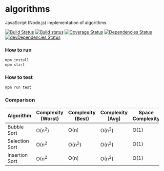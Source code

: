 # algorithms

JavaScript (Node.js) implementation of algorithms

[![Build Status](https://travis-ci.org/ibelem/algorithms.svg?branch=master)](https://travis-ci.org/ibelem/algorithms) [![Build status](https://ci.appveyor.com/api/projects/status/5ei42i4x9o39oqdw/branch/master?svg=true)](https://ci.appveyor.com/project/ibelem/algorithms/branch/master) [![Coverage Status](https://coveralls.io/repos/github/ibelem/algorithms/badge.svg?branch=master)](https://coveralls.io/github/ibelem/algorithms?branch=master) [![Dependencies Status](https://david-dm.org/ibelem/algorithms.svg)](https://david-dm.org/ibelem/algorithms.svg) [![devDependencies Status](https://david-dm.org/ibelem/algorithms/dev-status.svg)](https://david-dm.org/ibelem/algorithms#info=devDependencies)

### How to run

```javascript
npm install
npm start
```

### How to test

```javascript
npm run test
```

### Comparison

| Algorithm | Complexity (Worst) | Complexity (Best) | Complexity (Avg) | Space Complexity | Wiki | Wiki |
|---|---|---|---|---|---|---|
| Bubble Sort | О(n<sup>2</sup>) | О(n) | О(n<sup>2</sup>) | О(1) | [EN](https://en.wikipedia.org/wiki/Bubble_sort)|[ZH](https://zh.wikipedia.org/wiki/%E5%86%92%E6%B3%A1%E6%8E%92%E5%BA%8F)|
| Selection Sort | О(n<sup>2</sup> | О(n<sup>2</sup>) | О(n<sup>2</sup>) | О(1) |[EN](https://en.wikipedia.org/wiki/Selection_sort)|[ZH](https://zh.wikipedia.org/wiki/%E9%80%89%E6%8B%A9%E6%8E%92%E5%BA%8F)|
| Insertion Sort | О(n<sup>2</sup> | О(n) | О(n<sup>2</sup>) | О(1) |[EN](https://en.wikipedia.org/wiki/Insertion_sort)|[ZH](https://zh.wikipedia.org/wiki/%E6%8F%92%E5%85%A5%E6%8E%92%E5%BA%8F)|